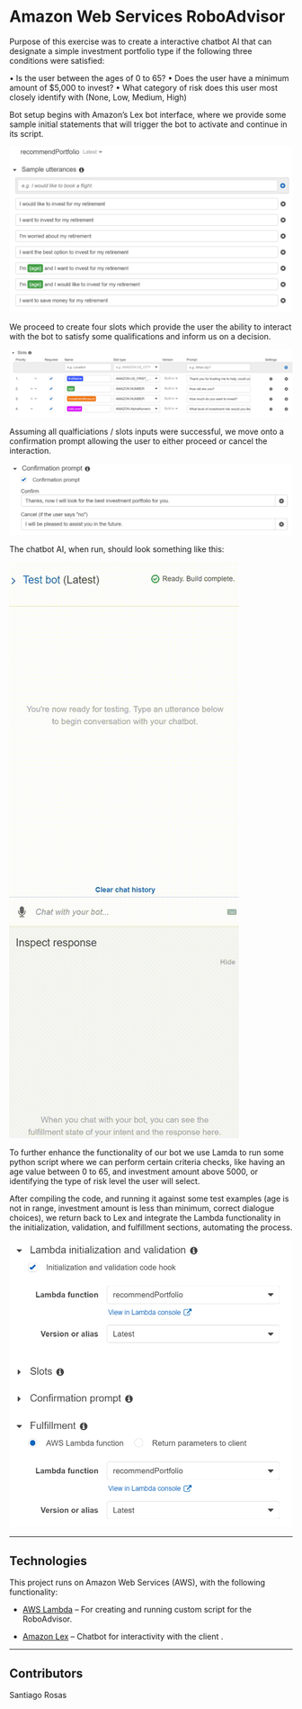 # Amazon Web Services RoboAdvisor

Purpose of this exercise was to create a interactive chatbot AI that can designate a simple investment portfolio type if the following three conditions were satisfied:

•	Is the user between the ages of 0 to 65?
•	Does the user have a minimum amount of $5,000 to invest?
•	What category of risk does this user most closely identify with (None, Low, Medium, High)

Bot setup begins with Amazon’s Lex bot interface, where we provide some sample initial statements that will trigger the bot to activate and continue in its script.

![utterances]( Images/utterances.PNG)

We proceed to create four slots which provide the user the ability to interact with the bot to satisfy some qualifications and inform us on a decision.

![slots]( Images/slots.PNG)

Assuming all qualficiations / slots inputs were successful, we move onto a confirmation prompt allowing the user to either proceed or cancel the interaction.

![confirmation]( Images/confirmation.PNG)

The chatbot AI, when run, should look something like this:

![RoboAdvisorDemo](Images/RoboAdvisorDemo_GIF.gif)

To further enhance the functionality of our bot we use Lamda to run some python script where we can perform certain criteria checks, like having an age value between 0 to 65, and investment amount above 5000, or identifying the type of risk level the user will select.

After compiling the code, and running it against some test examples (age is not in range, investment amount is less than minimum, correct dialogue choices), we return back to Lex and integrate the Lambda functionality in the initialization, validation, and fulfillment sections, automating the process.

![Lamda](Images/lamda.PNG)


---

## Technologies

This project runs on Amazon Web Services (AWS), with the following functionality:


* [AWS Lambda](https://aws.amazon.com/lambda/) – For creating and running custom script for the RoboAdvisor.

* [Amazon Lex](https://aws.amazon.com/lex/) – Chatbot for interactivity with the client .


---

## Contributors

Santiago Rosas
